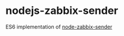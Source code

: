 # nodejs-zabbix-sender

ES6 implementation of [node-zabbix-sender](https://www.npmjs.com/package/node-zabbix-sender)
